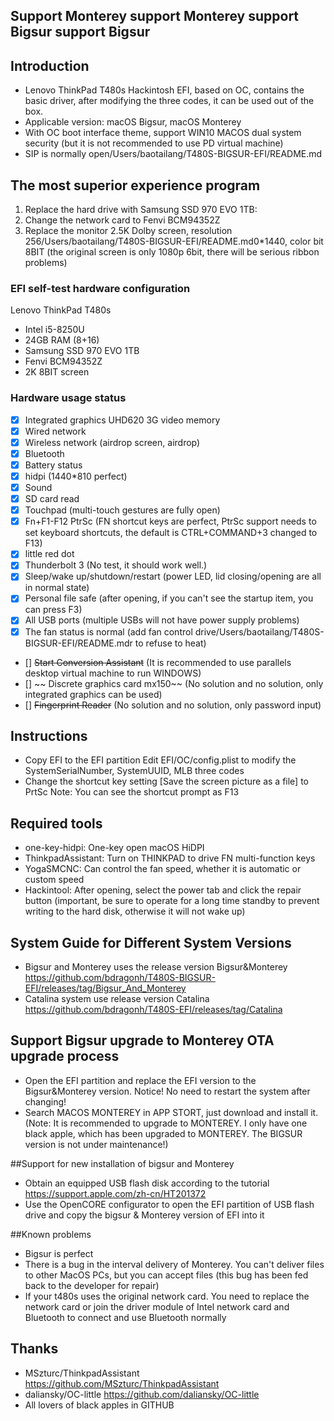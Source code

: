 ## Support Monterey support Monterey support Bigsur support Bigsur

## Introduction

- Lenovo ThinkPad T480s Hackintosh EFI, based on OC, contains the basic driver, after modifying the three codes, it can be used out of the box.
- Applicable version: macOS Bigsur, macOS Monterey
- With OC boot interface theme, support WIN10 MACOS dual system security (but it is not recommended to use PD virtual machine)
- SIP is normally open/Users/baotailang/T480S-BIGSUR-EFI/README.md

## The most superior experience program

1. Replace the hard drive with Samsung SSD 970 EVO 1TB:
2. Change the network card to Fenvi BCM94352Z
3. Replace the monitor 2.5K Dolby screen, resolution 256/Users/baotailang/T480S-BIGSUR-EFI/README.md0*1440, color bit 8BIT (the original screen is only 1080p 6bit, there will be serious ribbon problems)


### EFI self-test hardware configuration

Lenovo ThinkPad T480s

- Intel i5-8250U
- 24GB RAM (8+16)
- Samsung SSD 970 EVO 1TB
- Fenvi BCM94352Z
- 2K 8BIT screen

### Hardware usage status

* [x] Integrated graphics UHD620 3G video memory
* [x] Wired network
* [x] Wireless network (airdrop screen, airdrop)
* [x] Bluetooth
* [x] Battery status
* [x] hidpi (1440*810 perfect)
* [x] Sound
* [x] SD card read
* [x] Touchpad (multi-touch gestures are fully open)
* [x] Fn+F1-F12 PtrSc (FN shortcut keys are perfect, PtrSc support needs to set keyboard shortcuts, the default is CTRL+COMMAND+3 changed to F13)
* [x] little red dot
* [x] Thunderbolt 3 (No test, it should work well.)
* [x] Sleep/wake up/shutdown/restart (power LED, lid closing/opening are all in normal state)
* [x] Personal file safe (after opening, if you can't see the startup item, you can press F3)
* [x] All USB ports (multiple USBs will not have power supply problems)
* [x] The fan status is normal (add fan control drive/Users/baotailang/T480S-BIGSUR-EFI/README.mdr to refuse to heat)
* [] ~~Start Conversion Assistant~~ (It is recommended to use parallels desktop virtual machine to run WINDOWS)
* [] ~~ Discrete graphics card mx150~~ (No solution and no solution, only integrated graphics can be used)
* [] ~~Fingerprint Reader~~ (No solution and no solution, only password input)

## Instructions

- Copy EFI to the EFI partition Edit EFI/OC/config.plist to modify the SystemSerialNumber, SystemUUID, MLB three codes
- Change the shortcut key setting [Save the screen picture as a file] to PrtSc Note: You can see the shortcut prompt as F13

## Required tools

- one-key-hidpi: One-key open macOS HiDPI
- ThinkpadAssistant: Turn on THINKPAD to drive FN multi-function keys
- YogaSMCNC: Can control the fan speed, whether it is automatic or custom speed
- Hackintool: After opening, select the power tab and click the repair button (important, be sure to operate for a long time standby to prevent writing to the hard disk, otherwise it will not wake up)
 
## System Guide for Different System Versions

- Bigsur and Monterey uses the release version Bigsur&Monterey https://github.com/bdragonh/T480S-BIGSUR-EFI/releases/tag/Bigsur_And_Monterey
- Catalina system use release version Catalina https://github.com/bdragonh/T480S-EFI/releases/tag/Catalina

## Support Bigsur upgrade to Monterey OTA upgrade process

- Open the EFI partition and replace the EFI version to the Bigsur&Monterey version. Notice! No need to restart the system after changing!
- Search MACOS MONTEREY in APP STORT, just download and install it.
(Note: It is recommended to upgrade to MONTEREY. I only have one black apple, which has been upgraded to MONTEREY. The BIGSUR version is not under maintenance!)

##Support for new installation of bigsur and Monterey
- Obtain an equipped USB flash disk according to the tutorial https://support.apple.com/zh-cn/HT201372
- Use the OpenCORE configurator to open the EFI partition of USB flash drive and copy the bigsur & Monterey version of EFI into it

##Known problems
- Bigsur is perfect
- There is a bug in the interval delivery of Monterey. You can't deliver files to other MacOS PCs, but you can accept files (this bug has been fed back to the developer for repair)
- If your t480s uses the original network card. You need to replace the network card or join the driver module of Intel network card and Bluetooth to connect and use Bluetooth normally

## Thanks

- MSzturc/ThinkpadAssistant https://github.com/MSzturc/ThinkpadAssistant
- daliansky/OC-little https://github.com/daliansky/OC-little
- All lovers of black apples in GITHUB
